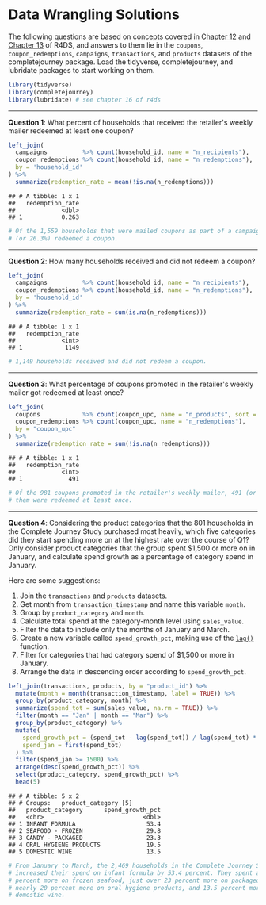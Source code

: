 Data Wrangling Solutions
================

The following questions are based on concepts covered in [Chapter 12](http://r4ds.had.co.nz/tidy-data.html) and [Chapter 13](http://r4ds.had.co.nz/relational-data.html) of R4DS, and answers to them lie in the `coupons`, `coupon_redemptions`, `campaigns`, `transactions`, and `products` datasets of the completejourney package. Load the tidyverse, completejourney, and lubridate packages to start working on them.

``` r
library(tidyverse)
library(completejourney)
library(lubridate) # see chapter 16 of r4ds
```

------------------------------------------------------------------------

**Question 1**: What percent of households that received the retailer's weekly mailer redeemed at least one coupon?

``` r
left_join(
  campaigns          %>% count(household_id, name = "n_recipients"),
  coupon_redemptions %>% count(household_id, name = "n_redemptions"), 
  by = 'household_id'
) %>% 
  summarize(redemption_rate = mean(!is.na(n_redemptions)))
```

    ## # A tibble: 1 x 1
    ##   redemption_rate
    ##             <dbl>
    ## 1           0.263

``` r
# Of the 1,559 households that were mailed coupons as part of a campaign, 410
# (or 26.3%) redeemed a coupon.
```

------------------------------------------------------------------------

**Question 2**: How many households received and did not redeem a coupon?

``` r
left_join(
  campaigns          %>% count(household_id, name = "n_recipients"),
  coupon_redemptions %>% count(household_id, name = "n_redemptions"), 
  by = 'household_id'
) %>% 
  summarize(redemption_rate = sum(is.na(n_redemptions)))
```

    ## # A tibble: 1 x 1
    ##   redemption_rate
    ##             <int>
    ## 1            1149

``` r
# 1,149 households received and did not redeem a coupon.
```

------------------------------------------------------------------------

**Question 3**: What percentage of coupons promoted in the retailer's weekly mailer got redeemed at least once?

``` r
left_join(
  coupons            %>% count(coupon_upc, name = "n_products", sort = TRUE),
  coupon_redemptions %>% count(coupon_upc, name = "n_redemptions"), 
  by = "coupon_upc"
) %>% 
  summarize(redemption_rate = sum(!is.na(n_redemptions)))
```

    ## # A tibble: 1 x 1
    ##   redemption_rate
    ##             <int>
    ## 1             491

``` r
# Of the 981 coupons promoted in the retailer's weekly mailer, 491 (or 50%) of
# them were redeemed at least once.
```

------------------------------------------------------------------------

**Question 4**: Considering the product categories that the 801 households in the Complete Journey Study purchased most heavily, which five categories did they start spending more on at the highest rate over the course of Q1? Only consider product categories that the group spent $1,500 or more on in January, and calculate spend growth as a percentage of category spend in January.

Here are some suggestions:
1. Join the `transactions` and `products` datasets.
2. Get month from `transaction_timestamp` and name this variable `month`.
3. Group by `product_category` and `month`.
4. Calculate total spend at the category-month level using `sales_value`.
5. Filter the data to include only the months of January and March.
6. Create a new variable called `spend_growth_pct`, making use of the [`lag()`](https://r4ds.had.co.nz/transform.html#mutate-funs) function.
7. Filter for categories that had category spend of $1,500 or more in January.
8. Arrange the data in descending order according to `spend_growth_pct`.

``` r
left_join(transactions, products, by = "product_id") %>%
  mutate(month = month(transaction_timestamp, label = TRUE)) %>%
  group_by(product_category, month) %>%
  summarize(spend_tot = sum(sales_value, na.rm = TRUE)) %>%
  filter(month == "Jan" | month == "Mar") %>%
  group_by(product_category) %>% 
  mutate(
    spend_growth_pct = (spend_tot - lag(spend_tot)) / lag(spend_tot) * 100,
    spend_jan = first(spend_tot)
  ) %>% 
  filter(spend_jan >= 1500) %>% 
  arrange(desc(spend_growth_pct)) %>% 
  select(product_category, spend_growth_pct) %>% 
  head(5)
```

    ## # A tibble: 5 x 2
    ## # Groups:   product_category [5]
    ##   product_category      spend_growth_pct
    ##   <chr>                            <dbl>
    ## 1 INFANT FORMULA                    53.4
    ## 2 SEAFOOD - FROZEN                  29.8
    ## 3 CANDY - PACKAGED                  23.3
    ## 4 ORAL HYGIENE PRODUCTS             19.5
    ## 5 DOMESTIC WINE                     13.5

``` r
# From January to March, the 2,469 households in the Complete Journey Study
# increased their spend on infant formula by 53.4 percent. They spent almost 30
# percent more on frozen seafood, just over 23 percent more on packaged candy,
# nearly 20 percent more on oral hygiene products, and 13.5 percent more on
# domestic wine.
```
